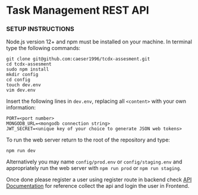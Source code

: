 # Task Management REST API
### SETUP INSTRUCTIONS
Node.js version 12+ and npm must be installed on your machine.  In terminal type the following commands:
```
git clone git@github.com:caeser1996/tcdx-assesment.git
cd tcdx-assesment
sudo npm install
mkdir config
cd config
touch dev.env
vim dev.env
```

Insert the following lines in `dev.env`, replacing all `<content>` with your own information:

```
PORT=<port number>
MONGODB_URL=<mongodb connection string>
JWT_SECRET=<unique key of your choice to generate JSON web tokens>
```

To run the web server return to the root of the repository and type:
```
npm run dev
```
Alternatively you may name `config/prod.env` or `config/staging.env` and appropriately run the web server with `npm run prod` or `npm run staging`.

Once done please register a user using register route in backend check  [API Documentation](https://documenter.getpostman.com/view/13932456/TzXzFJ1N)
for reference collect the api and login the user in Frontend.
